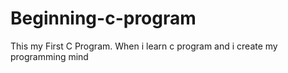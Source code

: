 # Beginning-c-program
This my First C Program. When i learn c program and i create my programming mind 
